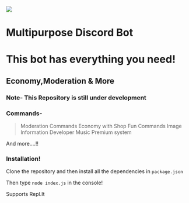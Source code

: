   <br />
    <p>
    <a href="https://aoi.leref.ga"><img src=" alt="dbd.js" /></a>
  </p>

# Multipurpose Discord Bot

# This bot has everything you need!

## Economy,Moderation & More

### Note- This Repository is still under development

### Commands-

> Moderation Commands
> Economy with Shop
> Fun Commands
> Image
> Information
> Developer
> Music
> Premium system 

And more....!!

### Installation!
      
Clone the repository and then install all the dependencies in `package.json`

Then type `node index.js` in the console!
      
Supports Repl.It

